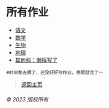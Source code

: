 # 所有作业
- [语文](https://zhs141.github.io/homework/eight_han/yvwen.html)
- [数学](https://zhs141.github.io/homework/eight_han/shuxue.html)
- [生物](https://zhs141.github.io/homework/eight_han/shengwu.html)
- [地理](https://zhs141.github.io/homework/eight_han/dili.html)
- [其他科：懒得写了](https://zhs141.github.io/homework/eight_han)
>

    #时间都去哪了，还没好好写作业，寒假就完了～

>[返回主页](https://zhs141.github.io/homework)
###### © 2023 版权所有
